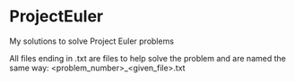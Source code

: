 # ProjectEuler
My solutions to solve Project Euler problems

All files ending in .txt are files to help solve the problem and are named the same way: <problem_number>_<given_file>.txt
